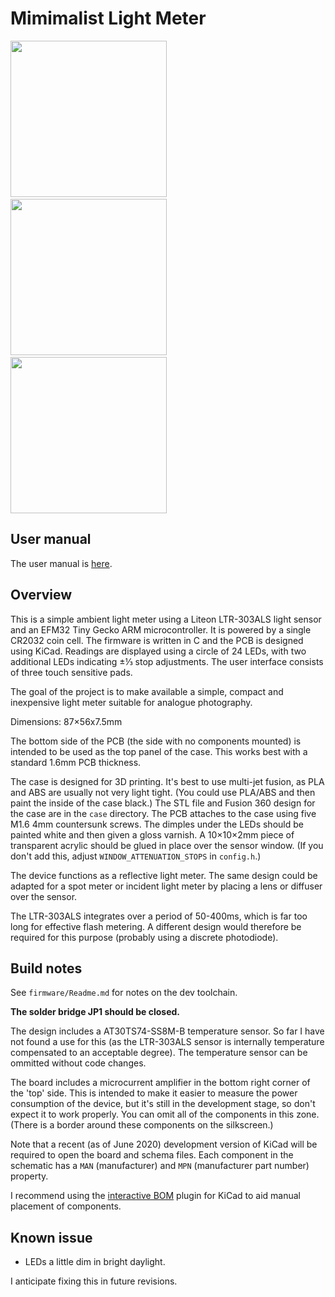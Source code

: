# Mimimalist Light Meter

<img src="https://user-images.githubusercontent.com/120347/86258444-bf85a100-bbb2-11ea-91e5-7cb454e6880c.jpg" width="250px">  <img src="https://user-images.githubusercontent.com/120347/86258443-beed0a80-bbb2-11ea-8225-8dd4185c6486.jpg" width="250px">  <img src="https://user-images.githubusercontent.com/120347/86258426-ba285680-bbb2-11ea-8737-4603d1c740bd.jpg" width="250px">

## User manual

The user manual is [here](https://github.com/addrummond/mlm/blob/master/manual/manual.md).

## Overview

This is a simple ambient light meter using a Liteon LTR-303ALS light sensor and
an EFM32 Tiny Gecko ARM microcontroller. It is powered by a single CR2032 coin cell.
The firmware is written in C and the PCB is designed using KiCad. Readings are
displayed using a circle of 24 LEDs, with two additional LEDs indicating ±⅓ stop
adjustments. The user interface consists of three touch sensitive pads.

The goal of the project is to make available a simple, compact and inexpensive
light meter suitable for analogue photography. 

Dimensions: 87×56x7.5mm

The bottom side of the PCB (the side with no components mounted) is intended to
be used as the top panel of the case. This works best with a standard 1.6mm PCB
thickness.

The case is designed for 3D printing. It's best to use multi-jet fusion, as PLA
and ABS are usually not very light tight. (You could use PLA/ABS and then paint
the inside of the case black.) The STL file and Fusion 360 design for the case
are in the `case` directory. The PCB attaches to the case using five M1.6 4mm
countersunk screws. The dimples under the LEDs should be painted white and then
given a gloss varnish. A 10×10×2mm piece of transparent acrylic should be glued
in place over the sensor window. (If you don't add this, adjust
`WINDOW_ATTENUATION_STOPS` in `config.h`.)

The device functions as a reflective light meter. The same design could be
adapted for a spot meter or incident light meter by placing a lens or diffuser
over the sensor.

The LTR-303ALS integrates over a period of 50-400ms, which is far too long for
effective flash metering. A different design would therefore be required for
this purpose (probably using a discrete photodiode).

## Build notes

See `firmware/Readme.md` for notes on the dev toolchain.

**The solder bridge JP1 should be closed.**

The design includes a AT30TS74-SS8M-B temperature sensor. So far I have not
found a use for this (as the LTR-303ALS sensor is internally temperature
compensated to an acceptable degree). The temperature sensor can be ommitted
without code changes.

The board includes a microcurrent amplifier in the bottom right corner of the
'top' side. This is intended to make it easier to measure the power consumption
of the device, but it's still in the development stage, so don't expect it to
work properly. You can omit all of the components in this zone. (There is a border around these components on the silkscreen.)

Note that a recent (as of June 2020) development version of KiCad will be
required to open the board and schema files. Each component in the schematic has
a `MAN` (manufacturer) and `MPN` (manufacturer part number) property.

I recommend using the [interactive BOM](https://github.com/openscopeproject/InteractiveHtmlBom) plugin for KiCad to aid manual placement of components.

## Known issue

* LEDs a little dim in bright daylight.

I anticipate fixing this in future revisions.
